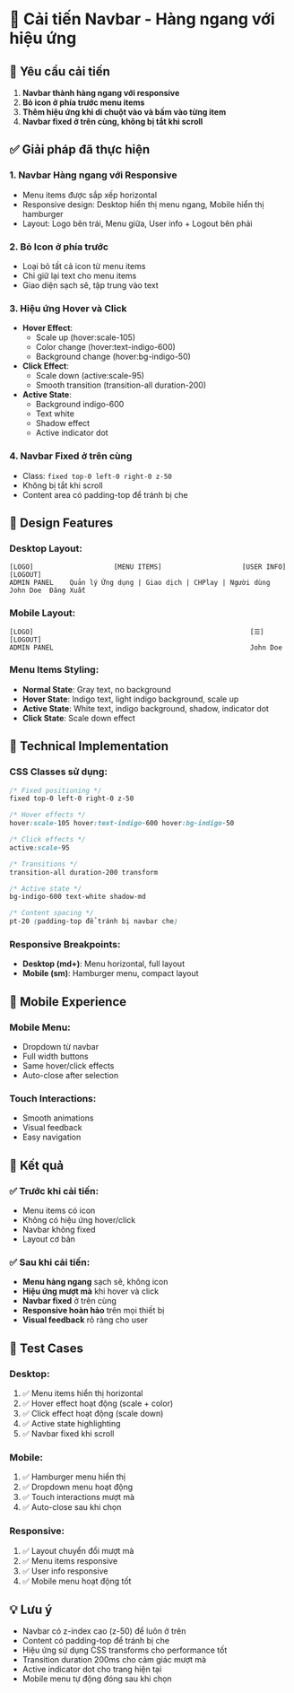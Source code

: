# 🎨 Cải tiến Navbar - Hàng ngang với hiệu ứng

## 🎯 Yêu cầu cải tiến
1. **Navbar thành hàng ngang với responsive**
2. **Bỏ icon ở phía trước menu items**
3. **Thêm hiệu ứng khi di chuột vào và bấm vào từng item**
4. **Navbar fixed ở trên cùng, không bị tắt khi scroll**

## ✅ Giải pháp đã thực hiện

### 1. **Navbar Hàng ngang với Responsive**
- Menu items được sắp xếp horizontal
- Responsive design: Desktop hiển thị menu ngang, Mobile hiển thị hamburger
- Layout: Logo bên trái, Menu giữa, User info + Logout bên phải

### 2. **Bỏ Icon ở phía trước**
- Loại bỏ tất cả icon từ menu items
- Chỉ giữ lại text cho menu items
- Giao diện sạch sẽ, tập trung vào text

### 3. **Hiệu ứng Hover và Click**
- **Hover Effect**: 
  - Scale up (hover:scale-105)
  - Color change (hover:text-indigo-600)
  - Background change (hover:bg-indigo-50)
- **Click Effect**: 
  - Scale down (active:scale-95)
  - Smooth transition (transition-all duration-200)
- **Active State**: 
  - Background indigo-600
  - Text white
  - Shadow effect
  - Active indicator dot

### 4. **Navbar Fixed ở trên cùng**
- Class: `fixed top-0 left-0 right-0 z-50`
- Không bị tắt khi scroll
- Content area có padding-top để tránh bị che

## 🎨 Design Features

### Desktop Layout:
```
[LOGO]                    [MENU ITEMS]                    [USER INFO] [LOGOUT]
ADMIN PANEL    Quản lý Ứng dụng | Giao dịch | CHPlay | Người dùng    John Doe  Đăng Xuất
```

### Mobile Layout:
```
[LOGO]                                                      [☰] [LOGOUT]
ADMIN PANEL                                                 John Doe
```

### Menu Items Styling:
- **Normal State**: Gray text, no background
- **Hover State**: Indigo text, light indigo background, scale up
- **Active State**: White text, indigo background, shadow, indicator dot
- **Click State**: Scale down effect

## 🔧 Technical Implementation

### CSS Classes sử dụng:
```css
/* Fixed positioning */
fixed top-0 left-0 right-0 z-50

/* Hover effects */
hover:scale-105 hover:text-indigo-600 hover:bg-indigo-50

/* Click effects */
active:scale-95

/* Transitions */
transition-all duration-200 transform

/* Active state */
bg-indigo-600 text-white shadow-md

/* Content spacing */
pt-20 (padding-top để tránh bị navbar che)
```

### Responsive Breakpoints:
- **Desktop (md+)**: Menu horizontal, full layout
- **Mobile (sm)**: Hamburger menu, compact layout

## 📱 Mobile Experience

### Mobile Menu:
- Dropdown từ navbar
- Full width buttons
- Same hover/click effects
- Auto-close after selection

### Touch Interactions:
- Smooth animations
- Visual feedback
- Easy navigation

## 🎯 Kết quả

### ✅ Trước khi cải tiến:
- Menu items có icon
- Không có hiệu ứng hover/click
- Navbar không fixed
- Layout cơ bản

### ✅ Sau khi cải tiến:
- **Menu hàng ngang** sạch sẽ, không icon
- **Hiệu ứng mượt mà** khi hover và click
- **Navbar fixed** ở trên cùng
- **Responsive hoàn hảo** trên mọi thiết bị
- **Visual feedback** rõ ràng cho user

## 🚀 Test Cases

### Desktop:
1. ✅ Menu items hiển thị horizontal
2. ✅ Hover effect hoạt động (scale + color)
3. ✅ Click effect hoạt động (scale down)
4. ✅ Active state highlighting
5. ✅ Navbar fixed khi scroll

### Mobile:
1. ✅ Hamburger menu hiển thị
2. ✅ Dropdown menu hoạt động
3. ✅ Touch interactions mượt mà
4. ✅ Auto-close sau khi chọn

### Responsive:
1. ✅ Layout chuyển đổi mượt mà
2. ✅ Menu items responsive
3. ✅ User info responsive
4. ✅ Mobile menu hoạt động tốt

## 💡 Lưu ý

- Navbar có z-index cao (z-50) để luôn ở trên
- Content có padding-top để tránh bị che
- Hiệu ứng sử dụng CSS transforms cho performance tốt
- Transition duration 200ms cho cảm giác mượt mà
- Active indicator dot cho trang hiện tại
- Mobile menu tự động đóng sau khi chọn
